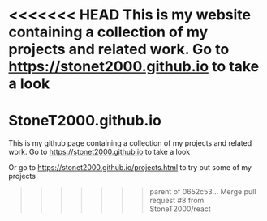 <<<<<<< HEAD
This is my website containing a collection of my projects and related work. Go to https://stonet2000.github.io to take a look
=======
# StoneT2000.github.io
This is my github page containing a collection of my projects and related work.
Go to https://stonet2000.github.io to take a look

Or go to https://stonet2000.github.io/projects.html to try out some of my projects

>>>>>>> parent of 0652c53... Merge pull request #8 from StoneT2000/react
